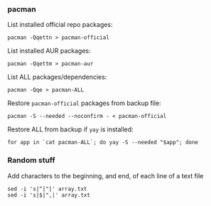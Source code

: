 ### pacman
   List installed official repo packages:

   ```
   pacman -Qqettn > pacman-official
   ```

   List installed AUR packages:

   ```
   pacman -Qqettm > pacman-aur
   ```

   List ALL packages/dependencies:

   ```
   pacman -Qqe > pacman-ALL
   ```

   Restore `pacman-official` packages from backup file:

   ```
   pacman -S --needed --noconfirm - < pacman-official
   ```

   Restore ALL from backup if `yay` is installed:

   ```
   for app in `cat pacman-ALL`; do yay -S --needed "$app"; done
   ```

### Random stuff
   Add characters to the beginning, and end, of each line of a text file

   ```
   sed -i 's|^|"|' array.txt
   sed -i 's|$|",|' array.txt
   ```

